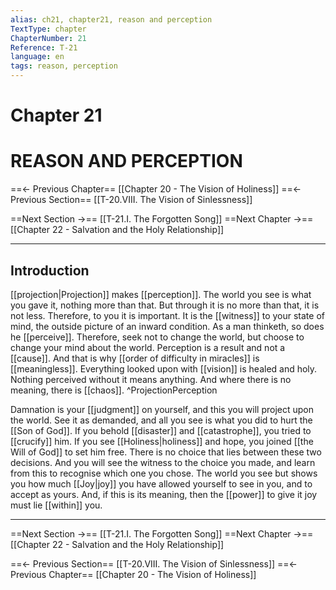 ```yaml
---
alias: ch21, chapter21, reason and perception
TextType: chapter
ChapterNumber: 21
Reference: T-21
language: en
tags: reason, perception
---
```

# Chapter 21
# REASON AND PERCEPTION
==<- Previous Chapter== [[Chapter 20 - The Vision of Holiness]]
==<- Previous Section== [[T-20.VIII. The Vision of Sinlessness]]

==Next Section ->== [[T-21.I. The Forgotten Song]]
==Next Chapter ->== [[Chapter 22 - Salvation and the Holy Relationship]]

***
## Introduction
[[projection|Projection]] makes [[perception]]. The world you see is what you gave it, nothing more than that. But through it is no more than that, it is not less. Therefore, to you it is important. It is the [[witness]] to your state of mind, the outside picture of an inward condition. As a man thinketh, so does he [[perceive]]. Therefore, seek not to change the world, but choose to change your mind about the world. Perception is a result and not a [[cause]]. And that is why [[order of difficulty in miracles]] is [[meaningless]]. Everything looked upon with [[vision]] is healed and holy. Nothing perceived without it means anything. And where there is no meaning, there is [[chaos]]. ^ProjectionPerception

Damnation is your [[judgment]] on yourself, and this you will project upon the world. See it as demanded, and all you see is what you did to hurt the [[Son of God]]. If you behold [[disaster]] and [[catastrophe]], you tried to [[crucify]] him. If you see [[Holiness|holiness]] and hope, you joined [[the Will of God]] to set him free. There is no choice that lies between these two decisions. And you will see the witness to the choice you made, and learn from this to recognise which one you chose. The world you see but shows you how much [[Joy|joy]] you have allowed yourself to see in you, and to accept as yours. And, if this is its meaning, then the [[power]] to give it joy must lie [[within]] you.

***

==Next Section ->== [[T-21.I. The Forgotten Song]]
==Next Chapter ->== [[Chapter 22 - Salvation and the Holy Relationship]]

==<- Previous Section== [[T-20.VIII. The Vision of Sinlessness]]
==<- Previous Chapter== [[Chapter 20 - The Vision of Holiness]]
